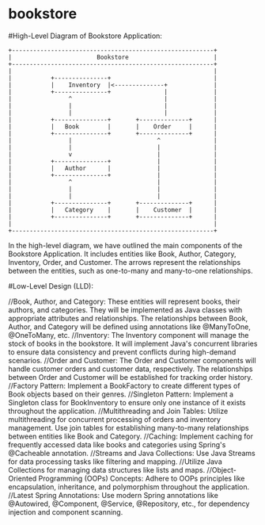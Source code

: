 # bookstore

#High-Level Diagram of Bookstore Application:
```
+---------------------------------------------------------+
|                        Bookstore                        |
+---------------------------------------------------------+
|                                                         |
|           +---------------+                             |
|           |    Inventory  |<--------------+             |
|           +---------------+               |             |
|                ^                          |             |
|                |                          |             |
|                |                          |             |
|           +---------------+       +--------------+      |
|           |   Book        |       |    Order     |      |
|           +---------------+       +--------------+      |
|                |                        ^               |
|                |                        |               |
|                v                        |               |
|           +---------------+             |               |
|           |   Author      |             |               |
|           +---------------+             |               |
|                ^                        |               |
|                |                        |               |
|                |                        |               |
|           +---------------+       +--------------+      |
|           |   Category    |       |    Customer  |      |
|           +---------------+       +--------------+      |
|                                                         |
+---------------------------------------------------------+
```
In the high-level diagram, we have outlined the main components of the Bookstore Application. It includes entities like Book, Author, Category, Inventory, Order, and Customer. The arrows represent the relationships between the entities, such as one-to-many and many-to-one relationships.

#Low-Level Design (LLD):

//Book, Author, and Category: These entities will represent books, their authors, and categories. They will be implemented as Java classes with appropriate attributes and relationships. The relationships between Book, Author, and Category will be defined using annotations like @ManyToOne, @OneToMany, etc.
//Inventory:  The Inventory component will manage the stock of books in the bookstore. It will implement Java's concurrent libraries to ensure data consistency and prevent conflicts during high-demand scenarios.
//Order and Customer: The Order and Customer components will handle customer orders and customer data, respectively.
The relationships between Order and Customer will be established for tracking order history.
//Factory Pattern: Implement a BookFactory to create different types of Book objects based on their genres.
//Singleton Pattern: Implement a Singleton class for BookInventory to ensure only one instance of it exists throughout the application.
//Multithreading and Join Tables: Utilize multithreading for concurrent processing of orders and inventory management.
Use join tables for establishing many-to-many relationships between entities like Book and Category.
//Caching: Implement caching for frequently accessed data like books and categories using Spring's @Cacheable annotation.
//Streams and Java Collections: Use Java Streams for data processing tasks like filtering and mapping.
//Utilize Java Collections for managing data structures like lists and maps.
//Object-Oriented Programming (OOPs) Concepts: Adhere to OOPs principles like encapsulation, inheritance, and polymorphism throughout the application.
//Latest Spring Annotations: Use modern Spring annotations like @Autowired, @Component, @Service, @Repository, etc., for dependency injection and component scanning.
